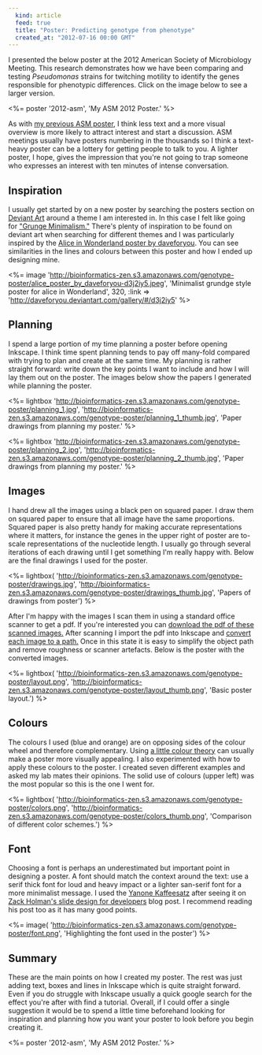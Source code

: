 ```yaml
---
  kind: article
  feed: true
  title: "Poster: Predicting genotype from phenotype"
  created_at: "2012-07-16 00:00 GMT"
---
```


I presented the below poster at the 2012 American Society of Microbiology
Meeting. This research demonstrates how we have been comparing and testing
_Pseudomonas_ strains for twitching motility to identify the genes responsible
for phenotypic differences. Click on the image below to see a larger version.

<%= poster '2012-asm', 'My ASM 2012 Poster.' %>

As with [my previous ASM poster][previous], I think less text and a more visual
overview is more likely to attract interest and start a discussion. ASM
meetings usually have posters numbering in the thousands so I think a
text-heavy poster can be a lottery for getting people to talk to you. A lighter
poster, I hope, gives the impression that you're not going to trap someone who
expresses an interest with ten minutes of intense conversation.

[previous]: /post/preseting-software-on-a-poster/

## Inspiration

I usually get started by on a new poster by searching the posters section on
[Deviant Art](http://www.deviantart.com/) around a theme I am interested in. In
this case I felt like going for ["Grunge Minimalism."][search] There's plenty
of inspiration to be found on deviant art when searching for different themes
and I was particularly inspired by the [Alice in Wonderland poster by
daveforyou][alice]. You can see similarities in the lines and colours between
this poster and how I ended up designing mine.

<%= image 'http://bioinformatics-zen.s3.amazonaws.com/genotype-poster/alice_poster_by_daveforyou-d3j2iy5.jpeg', 'Minimalist grundge style poster for alice in Wonderland', 320, :link => 'http://daveforyou.deviantart.com/gallery/#/d3j2iy5' %>

[search]: http://browse.deviantart.com/?qh=&section=&q=minimalism+grunge
[alice]: http://daveforyou.deviantart.com/gallery/#/d3j2iy5

## Planning

I spend a large portion of my time planning a poster before opening Inkscape. I
think time spent planning tends to pay off many-fold compared with trying to
plan and create at the same time. My planning is rather straight forward: write
down the key points I want to include and how I will lay them out on the
poster. The images below show the papers I generated while planning the poster.

<%= lightbox 'http://bioinformatics-zen.s3.amazonaws.com/genotype-poster/planning_1.jpg', 'http://bioinformatics-zen.s3.amazonaws.com/genotype-poster/planning_1_thumb.jpg', 'Paper drawings from planning my poster.' %>

<%= lightbox 'http://bioinformatics-zen.s3.amazonaws.com/genotype-poster/planning_2.jpg', 'http://bioinformatics-zen.s3.amazonaws.com/genotype-poster/planning_2_thumb.jpg', 'Paper drawings from planning my poster.' %>

## Images

I hand drew all the images using a black pen on squared paper. I draw them on
squared paper to ensure that all image have the same proportions. Squared paper
is also pretty handy for making accurate representations where it matters, for
instance the genes in the upper right of poster are to-scale representations of
the nucleotide length. I usually go through several iterations of each drawing
until I get something I'm really happy with. Below are the final drawings I
used for the poster.

<%= lightbox( 'http://bioinformatics-zen.s3.amazonaws.com/genotype-poster/drawings.jpg', 'http://bioinformatics-zen.s3.amazonaws.com/genotype-poster/drawings_thumb.jpg', 'Papers of drawings from poster') %>

After I'm happy with the images I scan them in using a standard office scanner
to get a pdf. If you're interested you can [download the pdf of these scanned
images.][originals] After scanning I import the pdf into Inkscape and [convert
each image to a path.][convert] Once in this state it is easy to simplify the
object path and remove roughness or scanner artefacts. Below is the poster with
the converted images.

[originals]: http://bioinformatics-zen.s3.amazonaws.com/genotype-poster/originals.pdf

<%= lightbox(
'http://bioinformatics-zen.s3.amazonaws.com/genotype-poster/layout.png',
'http://bioinformatics-zen.s3.amazonaws.com/genotype-poster/layout_thumb.png',
'Basic poster layout.') %>

[convert]: http://inkscape.org/doc/tracing/tutorial-tracing.html

## Colours

The colours I used (blue and orange) are on opposing sides of the colour wheel
and therefore complementary. Using [a little colour theory][colour] can usually
make a poster more visually appealing. I also experimented with how to apply
these colours to the poster. I created seven different examples and asked my lab
mates their opinions. The solid use of colours (upper left) was the most popular
so this is the one I went for.

[colour]: http://www.colormatters.com/color-and-design/basic-color-theory

<%= lightbox(
'http://bioinformatics-zen.s3.amazonaws.com/genotype-poster/colors.png',
'http://bioinformatics-zen.s3.amazonaws.com/genotype-poster/colors_thumb.png',
'Comparison of different color schemes.') %>

## Font

Choosing a font is perhaps an underestimated but important point in designing a
poster. A font should match the context around the text: use a serif thick font
for loud and heavy impact or a lighter san-serif font for a more minimalist
message. I used the [Yanone Kaffeesatz][font] after seeing it on [Zack Holman's
slide design for developers][zack] blog post. I recommend reading his post too
as it has many good points.

<%= image(
'http://bioinformatics-zen.s3.amazonaws.com/genotype-poster/font.png',
'Highlighting the font used in the poster') %>

[font]: http://www.yanone.de/typedesign/kaffeesatz/
[zack]: http://zachholman.com/posts/slide-design-for-developers/

## Summary

These are the main points on how I created my poster. The rest was just adding
text, boxes and lines in Inkscape which is quite straight forward. Even if you
do struggle with Inkscape usually a quick google search for the effect you're
after with find a tutorial. Overall, if I could offer a single suggestion it
would be to spend a little time beforehand looking for inspiration and planning
how you want your poster to look before you begin creating it.

<%= poster '2012-asm', 'My ASM 2012 Poster.' %>
